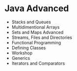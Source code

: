 # Java Advanced
* Stacks and Queues
* Multidimentional Arrays
* Sets and Maps Advanced
* Streams, Files and Directories
* Functional Programming
* Defining Classes
* Workshop
* Generics
* Iterators and Comparators
